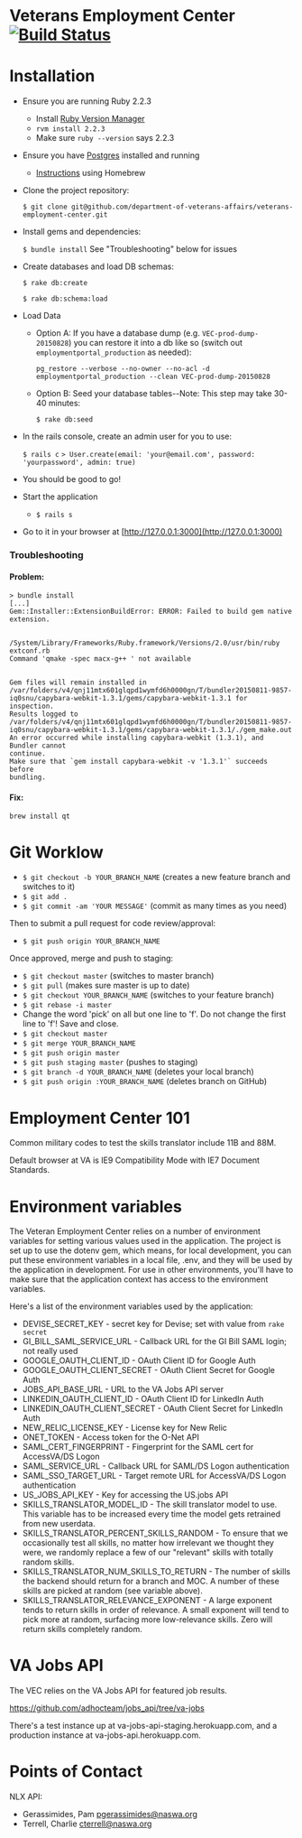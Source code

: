 # Veterans Employment Center [![Build Status](https://api.travis-ci.org/department-of-veterans-affairs/veterans-employment-center.svg?branch=master)](https://api.travis-ci.org/department-of-veterans-affairs/veterans-employment-center)

# Installation
 * Ensure you are running Ruby 2.2.3
   * Install [Ruby Version Manager](http://rvm.io/)
   * `rvm install 2.2.3`
   * Make sure `ruby --version` says 2.2.3

 * Ensure you have [Postgres](http://www.postgresql.org/) installed and running
   * [Instructions](http://www.moncefbelyamani.com/how-to-install-postgresql-on-a-mac-with-homebrew-and-lunchy/) using Homebrew

 * Clone the project repository:

   `$ git clone git@github.com/department-of-veterans-affairs/veterans-employment-center.git`

 * Install gems and dependencies:

   `$ bundle install`
   See "Troubleshooting" below for issues

 * Create databases and load DB schemas:

   `$ rake db:create`

   `$ rake db:schema:load`

 * Load Data

   * Option A: If you have a database dump (e.g. `VEC-prod-dump-20150828`) you can restore it into a db like so (switch out `employmentportal_production` as needed):

       `pg_restore --verbose --no-owner --no-acl -d employmentportal_production --clean VEC-prod-dump-20150828`

   * Option B: Seed your database tables--Note: This step may take 30-40 minutes:

       `$ rake db:seed`

 * In the rails console, create an admin user for you to use:

   `$ rails c`
   `> User.create(email: 'your@email.com', password: 'yourpassword', admin: true)`

 * You should be good to go!

  * Start the application

      * `$ rails s`

  * Go to it in your browser at [http://127.0.0.1:3000](http://127.0.0.1:3000)

### Troubleshooting

#### Problem:
```
> bundle install
[...]
Gem::Installer::ExtensionBuildError: ERROR: Failed to build gem native extension.

    /System/Library/Frameworks/Ruby.framework/Versions/2.0/usr/bin/ruby extconf.rb
Command 'qmake -spec macx-g++ ' not available


Gem files will remain installed in /var/folders/v4/qnj11mtx601glqpd1wymfd6h0000gn/T/bundler20150811-9857-iq0snu/capybara-webkit-1.3.1/gems/capybara-webkit-1.3.1 for inspection.
Results logged to /var/folders/v4/qnj11mtx601glqpd1wymfd6h0000gn/T/bundler20150811-9857-iq0snu/capybara-webkit-1.3.1/gems/capybara-webkit-1.3.1/./gem_make.out
An error occurred while installing capybara-webkit (1.3.1), and Bundler cannot
continue.
Make sure that `gem install capybara-webkit -v '1.3.1'` succeeds before
bundling.
```

#### Fix:

`brew install qt`

# Git Worklow

  - `$ git checkout -b YOUR_BRANCH_NAME` (creates a new feature branch and switches to it)
  - `$ git add .`
  - `$ git commit -am 'YOUR MESSAGE'` (commit as many times as you need)

  Then to submit a pull request for code review/approval:

  - `$ git push origin YOUR_BRANCH_NAME`

  Once approved, merge and push to staging:

  - `$ git checkout master` (switches to master branch)
  - `$ git pull` (makes sure master is up to date)
  - `$ git checkout YOUR_BRANCH_NAME` (switches to your feature branch)
  - `$ git rebase -i master`
  - Change the word 'pick' on all but one line to 'f'. Do not change the first line to 'f'! Save and close.
  - `$ git checkout master`
  - `$ git merge YOUR_BRANCH_NAME`
  - `$ git push origin master`
  - `$ git push staging master` (pushes to staging)
  - `$ git branch -d YOUR_BRANCH_NAME` (deletes your local branch)
  - `$ git push origin :YOUR_BRANCH_NAME` (deletes branch on GitHub)

# Employment Center 101

Common military codes to test the skills translator include 11B and 88M.

Default browser at VA is IE9 Compatibility Mode with IE7 Document Standards.

# Environment variables

The Veteran Employment Center relies on a number of environment variables for setting various values used in the application. The project is set up to use the dotenv gem, which means, for local development, you can put these environment variables in a local file, .env, and they will be used by the application in development.  For use in other environments, you'll have to make sure that the application context has access to the environment variables.

Here's a list of the environment variables used by the application:

  - DEVISE_SECRET_KEY - secret key for Devise; set with value from `rake secret`
  - GI_BILL_SAML_SERVICE_URL - Callback URL for the GI Bill SAML login; not really used
  - GOOGLE_OAUTH_CLIENT_ID - OAuth Client ID for Google Auth
  - GOOGLE_OAUTH_CLIENT_SECRET - OAuth Client Secret for Google Auth
  - JOBS_API_BASE_URL - URL to the VA Jobs API server
  - LINKEDIN_OAUTH_CLIENT_ID - OAuth Client ID for LinkedIn Auth
  - LINKEDIN_OAUTH_CLIENT_SECRET - OAuth Client Secret for LinkedIn Auth
  - NEW_RELIC_LICENSE_KEY - License key for New Relic
  - ONET_TOKEN - Access token for the O-Net API
  - SAML_CERT_FINGERPRINT - Fingerprint for the SAML cert for AccessVA/DS Logon
  - SAML_SERVICE_URL - Callback URL for SAML/DS Logon authentication
  - SAML_SSO_TARGET_URL - Target remote URL for AccessVA/DS Logon authentication
  - US_JOBS_API_KEY - Key for accessing the US.jobs API
  - SKILLS_TRANSLATOR_MODEL_ID - The skill translator model to use. This variable has to be increased every time the model gets retrained from new userdata.
  - SKILLS_TRANSLATOR_PERCENT_SKILLS_RANDOM - To ensure that we occasionally test all skills, no matter how irrelevant we thought they were, we randomly replace a few of our "relevant" skills with totally random skills.
  - SKILLS_TRANSLATOR_NUM_SKILLS_TO_RETURN - The number of skills the backend should return for a branch and MOC. A number of these skills are picked at random (see variable above).
  - SKILLS_TRANSLATOR_RELEVANCE_EXPONENT - A large exponent tends to return skills in order of relevance. A small exponent will tend to pick more at random, surfacing more low-relevance skills. Zero will return skills completely random.

# VA Jobs API

The VEC relies on the VA Jobs API for featured job results.

  https://github.com/adhocteam/jobs_api/tree/va-jobs

There's a test instance up at va-jobs-api-staging.herokuapp.com, and a production instance at va-jobs-api.herokuapp.com.

# Points of Contact

NLX API:
- Gerassimides, Pam <pgerassimides@naswa.org>
- Terrell, Charlie <cterrell@naswa.org>
